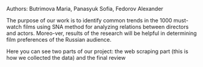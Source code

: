 Authors: Butrimova Maria, Panasyuk Sofia, Fedorov Alexander

The purpose of our work is to identify common trends in the 1000 must-watch films using SNA method for analyzing relations between directors and actors. Moreo-ver, results of the research will be helpful in determining film preferences of the Russian audience. 

Here you can see two parts of our project: the web scraping part (this is how we collected the data) and the final review 
